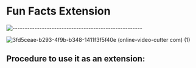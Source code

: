 # Fun Facts Extension


![-----------------------------------------------------](https://raw.githubusercontent.com/andreasbm/readme/master/assets/lines/rainbow.png)


![3fd5ceae-b293-4f9b-b348-1411f3f5f40e (online-video-cutter com) (1)](https://user-images.githubusercontent.com/87390353/175388097-2547176f-242b-49b5-8eac-f81e07111955.gif)

## Procedure to use it as an extension:
